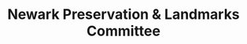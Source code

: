 ---
layout: repo
title: "Newark Preservation & Landmarks Committee"
id: 12801
permalink: repos/12801/
---